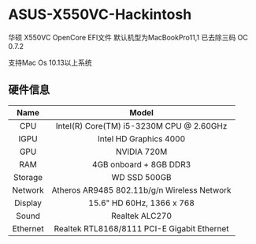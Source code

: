 # ASUS-X550VC-Hackintosh
华硕 X550VC OpenCore EFI文件 默认机型为MacBookPro11,1 已去除三码 OC 0.7.2

支持Mac Os 10.13以上系统 

## **硬件信息**
|     Name     |        Model        |
| :----------: | :-----------------: |
|     CPU      |      Intel(R) Core(TM) i5-3230M CPU @ 2.60GHz      |
|     IGPU     |      Intel HD Graphics 4000      |
|     GPU      |      NVIDIA 720M      |
|     RAM      |      4GB onboard + 8GB DDR3      |
|     Storage  |      WD SSD 500GB      |
|     Network  |      Atheros AR9485 802.11b/g/n Wireless Network|
|     Display  |      15.6" HD 60Hz, 1366 x 768      |
|     Sound    |      Realtek ALC270      |
|     Ethernet |      Realtek RTL8168/8111 PCI-E Gigabit Ethernet      |
